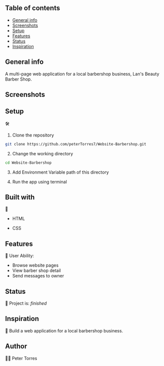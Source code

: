 ## Table of contents
* [General info](#general-info)
* [Screenshots](#screenshots)
* [Setup](#setup)
* [Features](#features)
* [Status](#status)
* [Inspiration](#inspiration)

## General info
A multi-page web application for a local barbershop business, Lan's Beauty Barber Shop. 

## Screenshots

## Setup
🛠

1. Clone the repository

```Bash
git clone https://github.com/peterTorres7/Website-Barbershop.git
```

2. Change the working directory

```Bash
cd Website-Barbershop
```

3. Add Environment Variable path of this directory

4. Run the app using terminal

## Built with
👷
- HTML

- CSS

## Features
🚀
User Ability:
* Browse website pages
* View barber shop detail
* Send messages to owner

## Status
🦁
Project is: _finished_

## Inspiration
🎇
Build a web application for a local barbershop business.

## Author
🧑🏻
Peter Torres
